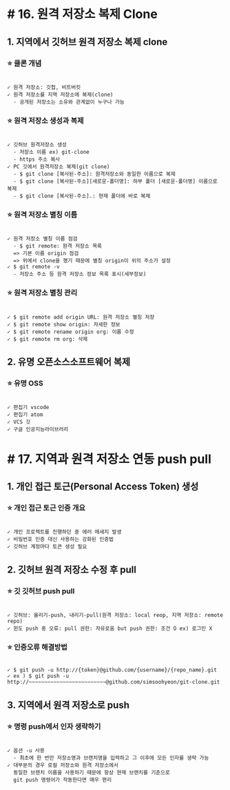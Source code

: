 # # 16. 원격 저장소 복제 Clone
## 1. 지역에서 깃허브 원격 저장소 복제 clone
### ⭐ 클론 개념
```

✓ 원격 저장소: 깃헙, 비트버킷
✓ 원격 저장소를 지역 저장소에 복제(clone)
  - 공개된 저장소는 소유와 관계없이 누구나 가능

```
### ⭐ 원격 저장소 생성과 복제
```

✓ 깃허브 원격저장소 생성
  - 저장소 이름 ex) git-clone
  - https 주소 복사
✓ PC 깃에서 원격저장소 복제(git clone)
  - $ git clone [복사된-주소]: 원격저장소와 동일한 이름으로 복제
  - $ git clone [복사된-주소][새로운-폴더명]: 하부 폴더 [새로운-폴더명] 이름으로 복제
  - $ git clone [복사된-주소].: 현재 폴더에 바로 복제

```
### ⭐ 원격 저장소 별칭 이름
```

✓ 원격 저장소 별칭 이름 점검
  - $ git remote: 원격 저장소 목록
  => 기본 이름 origin 점검
  => 위에서 clone을 했기 때문에 별칭 origin이 위의 주소가 설정
✓ $ git remote -v
  - 저장소 주소 등 원격 저장소 정보 목록 표시(세부정보)

```
### ⭐ 원격 저장소 별칭 관리
```

✓ $ git remote add origin URL: 원격 저장소 별칭 저장
✓ $ git remote show origin: 자세한 정보
✓ $ git remote rename origin org: 이름 수정
✓ $ git remote rm org: 삭제

```
## 2. 유명 오픈소스소프트웨어 복제
### ⭐ 유명 OSS
```

✓ 편집기 vscode
✓ 편집기 atom
✓ VCS 깃
✓ 구글 인공지능라이브러리

```

# # 17. 지역과 원격 저장소 연동 push pull
## 1. 개인 접근 토근(Personal Access Token) 생성
### ⭐ 개인 접근 토근 인증 개요
```

✓ 개인 프로젝트를 진행하던 중 에러 메세지 발생
✓ 비밀번호 인증 대신 사용하는 강화된 인증법
✓ 깃허브 계정마다 토큰 생성 필요

```
## 2. 깃허브 원격 저장소 수정 후 pull
### ⭐ 깃 깃허브 push pull
```

✓ 깃허브: 올리기-push, 내리기-pull(원격 저장소: local reop, 지역 저장소: remote repo)
✓ 윈도 push 중 오류: pull 권한: 자유로움 but push 권한: 조건 O ex) 로그인 X

```
### ⭐ 인증오류 해결방법
```

✓ $ git push -u http://{token}@github.com/{username}/{repo_name}.git
✓ ex ) $ git push -u http://~~~~~~~~~~~~~~~~~~~~~~~~~@github.com/simsoohyeon/git-clone.git

```
## 3. 지역에서 원격 저장소로 push
### ⭐ 명령 push에서 인자 생략하기
```

✓ 옵션 -u 사용
  - 최초에 한 번만 저장소명과 브랜치명을 입력하고 그 이후에 모든 인자를 생략 가능
✓ 대부분의 경우 로컬 저장소와 원격 저장소에서
  동일한 브랜치 이름을 사용하기 때문에 항상 현재 브랜치를 기준으로
  git push 명령어가 작동한다면 매우 편리

```
